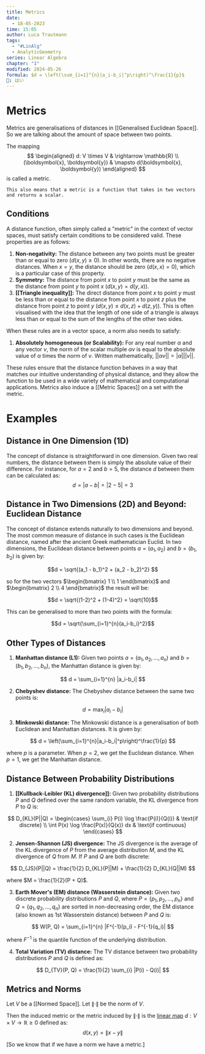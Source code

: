 ```yaml
---
title: Metrics
date:
  - 18-05-2023
time: 15:05
author: Luca Trautmann
tags:
  - "#LinAlg"
  - AnalyticGeometry
series: Linear Algebra
chapter: "1"
modified: 2024-05-26
formula: $d = \left(\sum_{i=1}^{n}|a_i-b_i|^p\right)^\frac{1}{p}$
🍙: はい
---
```


# Metrics
Metrics are generalisations of distances in [[Generalised Euclidean Space]]. So we are talking about the amount of space between two points. 

The mapping
$$
\begin{aligned}
d: V \times V & \rightarrow \mathbb{R} \\
(\boldsymbol{x}, \boldsymbol{y}) & \mapsto d(\boldsymbol{x}, \boldsymbol{y})
\end{aligned}
$$
is called a metric. 

`This also means that a metric is a function that takes in two vectors and returns a scalar.`

## Conditions
A distance function, often simply called a "metric" in the context of vector spaces, must satisfy certain conditions to be considered valid. These properties are as follows: 

1.  **Non-negativity:** The distance between any two points must be greater than or equal to zero ($d(x, y) \geq 0$). In other words, there are no negative distances. When $x=y$, the distance should be zero ($d(x, x) = 0$), which is a particular case of this property.
2.  **Symmetry:** The distance from point $x$ to point $y$ must be the same as the distance from point $y$ to point $x$ ($d(x, y) = d(y, x)$).
3.  **[[Triangle inequality]]:** The direct distance from point $x$ to point $y$ must be less than or equal to the distance from point $x$ to point $z$ plus the distance from point $z$ to point $y$ ($d(x, y) \leq d(x, z) + d(z, y)$). This is often visualised with the idea that the length of one side of a triangle is always less than or equal to the sum of the lengths of the other two sides.

When these rules are in a vector space, a norm also needs to satisfy:
1.  **Absolutely homogeneous (or Scalability):** For any real number $\alpha$ and any vector $v$, the norm of the scalar multiple $\alpha v$ is equal to the absolute value of $\alpha$ times the norm of $v$. Written mathematically, $||\alpha v|| = |\alpha| ||v||$.

These rules ensure that the distance function behaves in a way that matches our intuitive understanding of physical distance, and they allow the function to be used in a wide variety of mathematical and computational applications. Metrics also induce a [[Metric Spaces]] on a set with the metric. 

# Examples
## Distance in One Dimension (1D)

The concept of distance is straightforward in one dimension. Given two real numbers, the distance between them is simply the absolute value of their difference. For instance, for $a = 2$ and $b = 5$, the distance $d$ between them can be calculated as:
$$d = |a - b| = |2 - 5| = 3$$


## Distance in Two Dimensions (2D) and Beyond: Euclidean Distance

The concept of distance extends naturally to two dimensions and beyond. The most common measure of distance in such cases is the Euclidean distance, named after the ancient Greek mathematician Euclid. In two dimensions, the Euclidean distance between points $a = (a_1, a_2)$ and $b = (b_1, b_2)$ is given by:


$$d = \sqrt{(a_1 - b_1)^2 + (a_2 - b_2)^2}
$$


so for the two vectors $\begin{bmatrix} 1 \\ 1 \end{bmatrix}$  and $\begin{bmatrix} 2 \\ 4 \end{bmatrix}$ the result will be: 

$$d = \sqrt{(1-2)^2 + (1-4)^2} = \sqrt{10}$$

This can be generalised to more than two points with the formula:

$$d = \sqrt{\sum_{i=1}^{n}(a_i-b_i)^2}$$
## Other Types of Distances

1. **Manhattan distance (L1):** Given two points $a = (a_1, a_2, ..., a_n)$ and $b = (b_1, b_2, ..., b_n)$, the Manhattan distance is given by:

$$
d = \sum_{i=1}^{n} |a_i-b_i|
$$

2. **Chebyshev distance:** The Chebyshev distance between the same two points is:

$$
d = \max_{i} |a_i-b_i|
$$

3. **Minkowski distance:** The Minkowski distance is a generalisation of both Euclidean and Manhattan distances. It is given by:

$$
d = \left(\sum_{i=1}^{n}|a_i-b_i|^p\right)^\frac{1}{p}
$$


where $p$ is a parameter. When $p=2$, we get the Euclidean distance. When $p=1$, we get the Manhattan distance.

## Distance Between Probability Distributions

1. **[[Kullback-Leibler (KL) divergence]]:** Given two probability distributions $P$ and $Q$ defined over the same random variable, the KL divergence from $P$ to $Q$ is:

$$
D_{KL}(P||Q) = 
\begin{cases} 
\sum_{i} P(i) \log \frac{P(i)}{Q(i)} & \text{if discrete} \\
\int P(x) \log \frac{P(x)}{Q(x)} dx & \text{if continuous}
\end{cases}
$$

2. **Jensen-Shannon (JS) divergence:** The JS divergence is the average of the KL divergence of $P$ from the average distribution $M$, and the KL divergence of $Q$ from $M$. If $P$ and $Q$ are both discrete:

$$
D_{JS}(P||Q) = \frac{1}{2} D_{KL}(P||M) + \frac{1}{2} D_{KL}(Q||M)
$$

where $M = \frac{1}{2}(P + Q)$.

3. **Earth Mover's (EM) distance (Wasserstein distance):** Given two discrete probability distributions $P$ and $Q$, where $P = \{p_1, p_2, ..., p_n\}$ and $Q = \{q_1, q_2, ..., q_n\}$ are sorted in non-decreasing order, the EM distance (also known as 1st Wasserstein distance) between $P$ and $Q$ is:

$$
W(P, Q) = \sum_{i=1}^{n} |F^{-1}(p_i) - F^{-1}(q_i)|
$$

where $F^{-1}$ is the quantile function of the underlying distribution.

4. **Total Variation (TV) distance:** The TV distance between two probability distributions $P$ and $Q$ is defined as:

$$
D_{TV}(P, Q) = \frac{1}{2} \sum_{i} |P(i) - Q(i)|
$$


## Metrics and Norms
Let $V$ be a [[Normed Space]].
Let $\|\cdot\|$ be the norm of $V$.

Then the induced metric or the metric induced by $\|\cdot\|$ is the [linear map](Linear%20Maps) $d: V \times V \rightarrow \mathbb{R} \geq 0$ defined as: $$d(x, y)=\|x-y\|$$

[So we know that if we have a norm we have a metric.]

